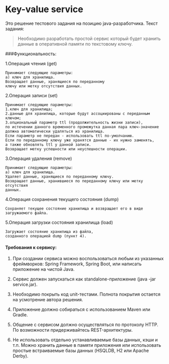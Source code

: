 # Key-value service

Это решение тестового задания на позицию java-разработчика. Текст задания:


>Необходимо разработать простой сервис который будет хранить данные 
в оперативной памяти по текстовому ключу. 

###Функциональность:

1.Операция чтения (get)

    Принимает следующие параметры:
    a) ключ для хранилища.
    Возвращает данные, хранящиеся по переданному
    ключу или метку отсутствия данных.

2.Операция записи (set)

    Принимает следующие параметры:
    1.ключ для хранилища;
    2.данные для хранилища, которые будут ассоциированы с переданным ключом;
    3.опциональный параметр ttl (продолжительность жизни записи),
    по истечении данного временного промежутка данная пара ключ-значение 
    должна автоматически удаляться из хранилища.
    Если параметр не передан - использовать ttl по-умолчанию.
    Если по переданному ключу уже хранятся данные - их нужно заменять,
    а также обновлять ttl у данной записи.
    Возвращает метку успешности или неуспешности операции.

3.Операция удаления (remove)

    Принимает следующие параметры:
    a) ключ для хранилища.
    Удаляет данные, хранящиеся по переданному ключу.
    Возвращает данные, хранившиеся по переданному ключу или метку отсутствия 
    данных.

4.Операция сохранения текущего состояния (dump)

    Сохраняет текущее состояние хранилища и возвращает его в виде 
    загружаемого файла.

5.Операция загрузки состояния хранилища (load)

    Загружает состояние хранилища из файла, 
    созданного операцией dump (пункт 4).

#### Требования к сервису:

1. При создании сервиса можно воспользоваться любым из указанных фреймворков: Spring Framework, Spring Boot, или написать приложение на чистой Java.

2. Сервис должен запускаться как standalone-приложение (java -jar service.jar).

3. Необходимо покрыть код unit-тестами. Полнота покрытия остается на усмотрение автора решения.

4. Приложение должно собираться с использованием Maven или Gradle.

5. Общение с сервисом должно осуществляться по протоколу HTTP. По возможности придерживайтесь REST-архитектуры.

6. Не использовать отдельно устанавливаемые базы данных, кэши и т.п.
   Можно хранить данные в памяти приложения или использовать простые встраиваемые базы данных (HSQLDB, H2 или Apache Derby).

